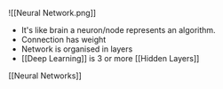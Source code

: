 ![[Neural Network.png]]
- It's like brain a neuron/node represents an algorithm.
- Connection has weight
- Network is organised in layers
- [[Deep Learning]] is 3 or more [[Hidden Layers]]


[[Neural Networks]]
